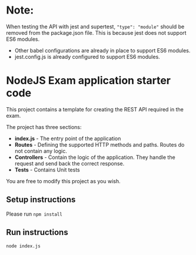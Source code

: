 # Note:

When testing the API with jest and supertest, `"type": "module"` should be removed from the package.json file. This is because jest does not support ES6 modules.

- Other babel configurations are already in place to support ES6 modules.
- jest.config.js is already configured to support ES6 modules.

# NodeJS Exam application starter code

This project contains a template for creating the REST API required in the exam.

The project has three sections:

- **index.js** - The entry point of the application
- **Routes** - Defining the supported HTTP methods and paths. Routes do not contain any logic.
- **Controllers** - Contain the logic of the application. They handle the request and send back the correct response.
- **Tests** - Contains Unit tests

You are free to modify this project as you wish.

## Setup instructions

Please run `npm install`

## Run instructions

`node index.js`
